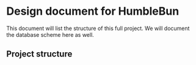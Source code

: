 # Design document for HumbleBun

This document will list the structure of this full project.
We will document the database scheme here as well.

## Project structure

